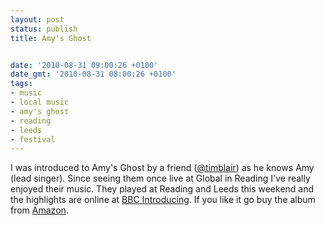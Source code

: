 ```yaml
---
layout: post
status: publish
title: Amy's Ghost


date: '2010-08-31 09:00:26 +0100'
date_gmt: '2010-08-31 08:00:26 +0100'
tags:
- music
- local music
- amy's ghost
- reading
- leeds
- festival
---
```

I was introduced to Amy's Ghost by a friend (<a href="http://twitter.com/timblair" target="_blank">@timblair</a>) as he knows Amy (lead singer). Since seeing them once live at Global in Reading I've really enjoyed their music. They played at Reading and Leeds this weekend and the highlights are online at <a href="http://www.bbc.co.uk/music/festivals/readingandleeds/2010/artists/amysghost/" target="_blank">BBC&nbsp;Introducing</a>. If you like it go buy the album from <a href="http://www.amazon.co.uk/Dance-of-Defeat/dp/B003UR6XYM/ref=sr_1_1?ie=UTF8&amp;s=dmusic&amp;qid=1283241233&amp;sr=8-1" target="_blank">Amazon</a>.
